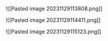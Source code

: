 ![[Pasted image 20231129113808.png]]

![[Pasted image 20231129114411.png]]

![[Pasted image 20231129115123.png]]



 

